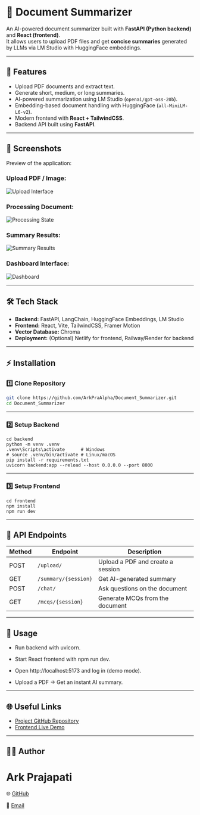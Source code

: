 
# 📄 Document Summarizer

An AI-powered document summarizer built with **FastAPI (Python backend)** and **React (frontend)**.  
It allows users to upload PDF files and get **concise summaries** generated by LLMs via LM Studio with HuggingFace embeddings.

---

## 🚀 Features
- Upload PDF documents and extract text.
- Generate short, medium, or long summaries.
- AI-powered summarization using LM Studio (`openai/gpt-oss-20b`).
- Embedding-based document handling with HuggingFace (`all-MiniLM-L6-v2`).
- Modern frontend with **React + TailwindCSS**.
- Backend API built using **FastAPI**.

---

## 📸 Screenshots

Preview of the application:

### Upload PDF / Image:
![Upload Interface](https://i.ibb.co/PpMVHdb/upload-interface.png)

### Processing Document:
![Processing State](https://i.ibb.co/4ZrR8TqD/processing-document.png)

### Summary Results:
![Summary Results](https://i.ibb.co/s9XpMZqn/summary-results.png)

### Dashboard Interface:
![Dashboard](https://i.ibb.co/0Rtg0X8R/dashboard-interface.png)

---

## 🛠️ Tech Stack
- **Backend:** FastAPI, LangChain, HuggingFace Embeddings, LM Studio
- **Frontend:** React, Vite, TailwindCSS, Framer Motion
- **Vector Database:** Chroma
- **Deployment:** (Optional) Netlify for frontend, Railway/Render for backend

---

## ⚡ Installation

### 1️⃣ Clone Repository
```bash
git clone https://github.com/ArkPraAlpha/Document_Summarizer.git
cd Document_Summarizer
```
---

### 2️⃣ Setup Backend
```terminal
cd backend
python -m venv .venv
.venv\Scripts\activate      # Windows
# source .venv/bin/activate # Linux/macOS
pip install -r requirements.txt
uvicorn backend:app --reload --host 0.0.0.0 --port 8000
```
---

### 3️⃣ Setup Frontend
```terminal
cd frontend
npm install
npm run dev
```
---
## 📡 API Endpoints

| Method | Endpoint             | Description                       |
| ------ | -------------------- | --------------------------------- |
| POST   | `/upload/`           | Upload a PDF and create a session |
| GET    | `/summary/{session}` | Get AI-generated summary          |
| POST   | `/chat/`             | Ask questions on the document     |
| GET    | `/mcqs/{session}`    | Generate MCQs from the document   |

--- 
## 🎯 Usage

- Run backend with uvicorn.

- Start React frontend with npm run dev.

- Open http://localhost:5173 and log in (demo mode).

- Upload a PDF → Get an instant AI summary.
--- 

## 🌐 Useful Links
- [Project GitHub Repository](https://github.com/ArkPraAlpha/Document_Summarizer)
- [Frontend Live Demo](https://your-app-link.netlify.app)
---

## 👨‍💻 Author

# Ark Prajapati

🌐 [GitHub](https://github.com/ArkPraAlpha)

📧 [Email](prajapati2408ark@gmail.com)